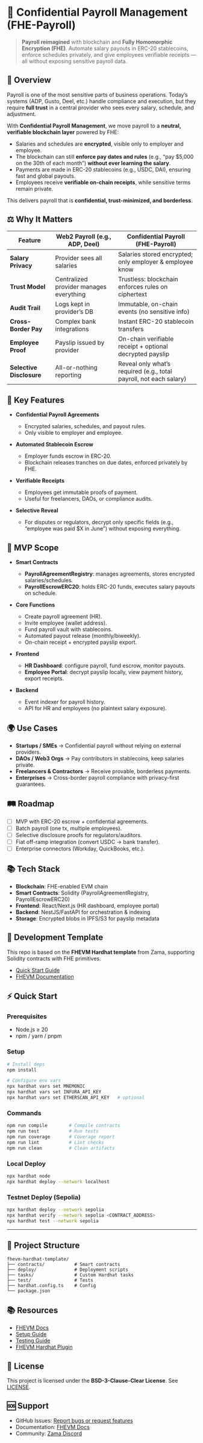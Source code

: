 # 💸 Confidential Payroll Management (FHE-Payroll)

> **Payroll reimagined** with blockchain and **Fully Homomorphic Encryption (FHE)**. Automate salary payouts in ERC-20
> stablecoins, enforce schedules privately, and give employees verifiable receipts — all without exposing sensitive
> payroll data.

## 📖 Overview

Payroll is one of the most sensitive parts of business operations. Today’s systems (ADP, Gusto, Deel, etc.) handle
compliance and execution, but they require **full trust** in a central provider who sees every salary, schedule, and
adjustment.

With **Confidential Payroll Management**, we move payroll to a **neutral, verifiable blockchain layer** powered by FHE:

- Salaries and schedules are **encrypted**, visible only to employer and employee.
- The blockchain can still **enforce pay dates and rules** (e.g., “pay $5,000 on the 30th of each month”) **without ever
  learning the salary**.
- Payments are made in ERC-20 stablecoins (e.g., USDC, DAI), ensuring fast and global payouts.
- Employees receive **verifiable on-chain receipts**, while sensitive terms remain private.

This delivers payroll that is **confidential, trust-minimized, and borderless**.

## ⚖️ Why It Matters

| Feature                  | Web2 Payroll (e.g., ADP, Deel)          | Confidential Payroll (FHE-Payroll)                                 |
| ------------------------ | --------------------------------------- | ------------------------------------------------------------------ |
| **Salary Privacy**       | Provider sees all salaries              | Salaries stored encrypted; only employer & employee know           |
| **Trust Model**          | Centralized provider manages everything | Trustless: blockchain enforces rules on ciphertext                 |
| **Audit Trail**          | Logs kept in provider’s DB              | Immutable, on-chain events (no sensitive info)                     |
| **Cross-Border Pay**     | Complex bank integrations               | Instant ERC-20 stablecoin transfers                                |
| **Employee Proof**       | Payslip issued by provider              | On-chain verifiable receipt + optional decrypted payslip           |
| **Selective Disclosure** | All-or-nothing reporting                | Reveal only what’s required (e.g., total payroll, not each salary) |

## 🔑 Key Features

- **Confidential Payroll Agreements**
  - Encrypted salaries, schedules, and payout rules.
  - Only visible to employer and employee.

- **Automated Stablecoin Escrow**
  - Employer funds escrow in ERC-20.
  - Blockchain releases tranches on due dates, enforced privately by FHE.

- **Verifiable Receipts**
  - Employees get immutable proofs of payment.
  - Useful for freelancers, DAOs, or compliance audits.

- **Selective Reveal**
  - For disputes or regulators, decrypt only specific fields (e.g., “employee was paid $X in June”) without exposing
    everything.

## 🎯 MVP Scope

- **Smart Contracts**
  - **PayrollAgreementRegistry**: manages agreements, stores encrypted salaries/schedules.
  - **PayrollEscrowERC20**: holds ERC-20 funds, executes salary payouts on schedule.

- **Core Functions**
  - Create payroll agreement (HR).
  - Invite employee (wallet address).
  - Fund payroll vault with stablecoins.
  - Automated payout release (monthly/biweekly).
  - On-chain receipt + encrypted payslip export.

- **Frontend**
  - **HR Dashboard**: configure payroll, fund escrow, monitor payouts.
  - **Employee Portal**: decrypt payslip locally, view payment history, export receipts.

- **Backend**
  - Event indexer for payroll history.
  - API for HR and employees (no plaintext salary exposure).

## 🌍 Use Cases

- **Startups / SMEs** → Confidential payroll without relying on external providers.
- **DAOs / Web3 Orgs** → Pay contributors in stablecoins, keep salaries private.
- **Freelancers & Contractors** → Receive provable, borderless payments.
- **Enterprises** → Cross-border payroll compliance with privacy-first guarantees.

## 🛤 Roadmap

- [ ] MVP with ERC-20 escrow + confidential agreements.
- [ ] Batch payroll (one tx, multiple employees).
- [ ] Selective disclosure proofs for regulators/auditors.
- [ ] Fiat off-ramp integration (convert USDC → bank transfer).
- [ ] Enterprise connectors (Workday, QuickBooks, etc.).

## 📚 Tech Stack

- **Blockchain**: FHE-enabled EVM chain
- **Smart Contracts**: Solidity (PayrollAgreementRegistry, PayrollEscrowERC20)
- **Frontend**: React/Next.js (HR dashboard, employee portal)
- **Backend**: NestJS/FastAPI for orchestration & indexing
- **Storage**: Encrypted blobs in IPFS/S3 for payslip metadata

## 🧪 Development Template

This repo is based on the **FHEVM Hardhat template** from Zama, supporting Solidity contracts with FHE primitives.

- [Quick Start Guide](https://docs.zama.ai/protocol/solidity-guides/getting-started/quick-start-tutorial)
- [FHEVM Documentation](https://docs.zama.ai/fhevm)

## ⚡ Quick Start

### Prerequisites

- Node.js ≥ 20
- npm / yarn / pnpm

### Setup

```bash
# Install deps
npm install

# Configure env vars
npx hardhat vars set MNEMONIC
npx hardhat vars set INFURA_API_KEY
npx hardhat vars set ETHERSCAN_API_KEY   # optional
```

### Commands

```bash
npm run compile        # Compile contracts
npm run test           # Run tests
npm run coverage       # Coverage report
npm run lint           # Lint checks
npm run clean          # Clean artifacts
```

### Local Deploy

```bash
npx hardhat node
npx hardhat deploy --network localhost
```

### Testnet Deploy (Sepolia)

```bash
npx hardhat deploy --network sepolia
npx hardhat verify --network sepolia <CONTRACT_ADDRESS>
npx hardhat test --network sepolia
```

---

## 📁 Project Structure

```
fhevm-hardhat-template/
├── contracts/           # Smart contracts
├── deploy/              # Deployment scripts
├── tasks/               # Custom Hardhat tasks
├── test/                # Tests
├── hardhat.config.ts    # Config
└── package.json
```

## 📚 Resources

- [FHEVM Docs](https://docs.zama.ai/fhevm)
- [Setup Guide](https://docs.zama.ai/protocol/solidity-guides/getting-started/setup)
- [Testing Guide](https://docs.zama.ai/protocol/solidity-guides/development-guide/hardhat/write_test)
- [FHEVM Hardhat Plugin](https://docs.zama.ai/protocol/solidity-guides/development-guide/hardhat)

## 📄 License

This project is licensed under the **BSD-3-Clause-Clear License**. See [LICENSE](LICENSE).

## 🆘 Support

- GitHub Issues: [Report bugs or request features](https://github.com/zama-ai/fhevm/issues)
- Documentation: [FHEVM Docs](https://docs.zama.ai)
- Community: [Zama Discord](https://discord.gg/zama)
